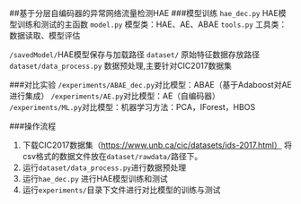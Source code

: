 ##基于分层自编码器的异常网络流量检测HAE
###模型训练
`hae_dec.py` HAE模型训练和测试的主函数
`model.py` 模型类：HAE、AE、ABAE
`tools.py` 工具类：数据读取、模型评估


`/savedModel/`HAE模型保存与加载路径
`dataset/` 原始特征数据存放路径 
`dataset/data_process.py` 数据预处理,主要针对CIC2017数据集


###对比实验
`/experiments/ABAE_dec.py`对比模型：ABAE（基于Adaboost对AE进行集成）
`/experiments/AE.py`对比模型：AE（自编码器）
`/experiments/ML.py`对比模型：机器学习方法：PCA，IForest，HBOS

###操作流程
1. 下载CIC2017数据集（https://www.unb.ca/cic/datasets/ids-2017.html） 将csv格式的数据文件放在`dataset/rawdata/`路径下。
2. 运行`dataset/data_process.py`进行数据预处理
3. 运行`hae_dec.py` 进行HAE模型训练和测试
4. 运行`experiments/`目录下文件进行对比模型的训练与测试
